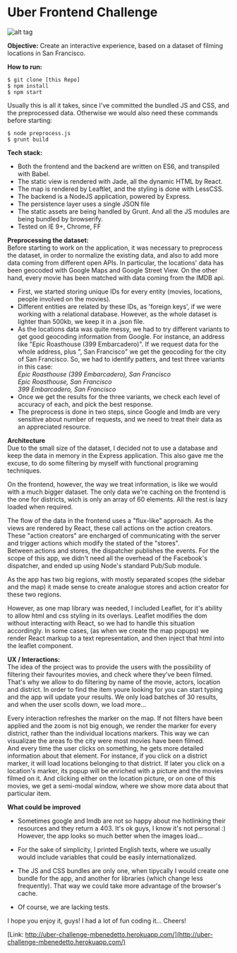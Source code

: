 # Uber Frontend Challenge

![alt tag](http://www.mbenedetto.com/wp-content/uploads/2016/03/Screen-Shot-2016-03-24-at-23.55.18-1024x563.png)


**Objective:** Create an interactive experience, based on a dataset of filming locations in San Francisco.

**How to run:** 
```
$ git clone [this Repo]
$ npm install
$ npm start
```
Usually this is all it takes, since I've committed the bundled JS and CSS, and the preprocessed data. Otherwise we would also need these commands before starting:
```
$ node preprocess.js
$ grunt build
```

**Tech stack:** 
- Both the frontend and the backend are written on ES6, and transpiled with Babel. 
- The static view is rendered with Jade, all the dynamic HTML by React.
- The map is rendered by Leaftlet, and the styling is done with LessCSS.
- The backend is a NodeJS application, powered by Express.
- The persistence layer uses a single JSON file
- The static assets are being handled by Grunt. And all the JS modules are being bundled by browserify.
- Tested on IE 9+, Chrome, FF


**Preprocessing the dataset:**   
Before starting to work on the application, it was necessary to preprocess the dataset, in order to normalize the existing data, and also to add more data coming from different open APIs.
In particular, the locations' data has been geocoded with Google Maps and Google Street View. On the other hand, every movie has been matched with data coming from the IMDB api. 

- First, we started storing unique IDs for every entity (movies, locations, people involved on the movies). 
- Different entities are related by these IDs, as 'foreign keys', if we were working with a relational database. However, as the whole dataset is lighter than 500kb, we keep it in a .json file.
- As the locations data was quite messy, we had to try different variants to get good geocoding information from Google. For instance, an address like "Epic Roasthouse (399 Embarcadero)". If we request data for the whole address, plus ", San Francisco" we get the geocoding for the city of San Francisco. 
So, we had to identify patters, and test three variants in this case:    
     *Epic Roasthouse (399 Embarcadero), San Francisco*   
     *Epic Roasthouse, San Francisco*   
     *399 Embarcadero, San Francisco*   
- Once we get the results for the three variants, we check each level of accuracy of each, and pick the best response.
- The preprocess is done in two steps, since Google and Imdb are very sensitive about number of requests, and we need to treat their data as an appreciated resource. 


**Architecture**   
Due to the small size of the dataset, I decided not to use a database and keep the data in memory in the Express application. This also gave me the excuse, to do some filtering by myself with functional programing techniques.

On the frontend, however, the way we treat information, is like we would with a much bigger dataset. The only data we're caching on the frontend is the one for districts, wich is only an array of 60 elements. All the rest is lazy loaded when required.

The flow of the data in the frontend uses a "flux-like" approach. As the views are rendered by React, these call actions on the action creators. These "action creators" are encharged of communicating with the server and trigger actions which modify the stated of the "stores".   
Between actions and stores, the dispatcher publishes the events. For the scope of this app, we didn't need all the overhead of the Facebook's dispatcher, and ended up using Node's standard Pub/Sub module.    

As the app has two big regions, with mostly separated scopes (the sidebar and the map) it made sense to create analogue stores and action creator for these two regions.

However, as one map library was needed, I included Leaflet, for it's ability to allow html and css styling in its overlays. Leaflet modifies the dom without interacting with React, so we had to handle this situation accordingly. In some cases, (as when we create the map popups) we render React markup to a text representation, and then inject that html into the leaflet component.


**UX / Interactions:**  
The idea of the project was to provide the users with the possibility of filtering their favourites movies, and check where they've been filmed.
That's why we allow to do filtering by name of the movie, actors, location and district. In order to find the item youre looking for you can start typing and the app will update your results. We only load batches of 30 results, and when the user scolls down, we load more...     

Every interaction refreshes the marker on the map. If not filters have been applied and the zoom is not big enough, we render the marker for every district, rather than the individual locations markers. This way we can visualizae the areas fo the city were most movies have been filmed.   
And every time the user clicks on something, he gets more detailed information about that element. For instance, if you click on a district marker, it will load locations belonging to that district. If later you click on a location's marker, its popup will be enriched with a picture and the movies filmed on it. And clicking either on the location picture, or on one of this movies, we get a semi-modal window, where we show more data about that particular item.


**What could be improved**
- Sometimes google and Imdb are not so happy about me hotlinking their resources and they return a 403. It's ok guys, I know it's not personal :)  However, the app looks so much better when the images load... 
- For the sake of simplicity, I printed English texts, where we usually would include variables that could be easily internationalized. 
- The JS and CSS bundles are only one, when tipycally I would create one bundle for the app, and another for libraries  (which change less frequently). That way we could take more advantage of the browser's cache. 

- Of course, we are lacking tests. 


I hope you enjoy it, guys! I had a lot of fun coding it...
Cheers!

[Link: http://uber-challenge-mbenedetto.herokuapp.com/](http://uber-challenge-mbenedetto.herokuapp.com/)







